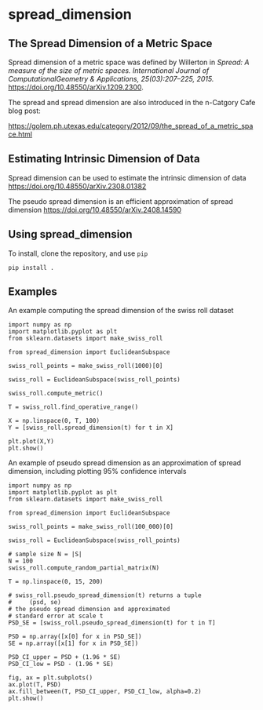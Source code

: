 # spread_dimension

## The Spread Dimension of a Metric Space

Spread dimension of a metric space was defined by Willerton in
<i>Spread: A measure of the size of metric spaces. International
Journal of ComputationalGeometry & Applications, 25(03):207–225,
2015.</i> <https://doi.org/10.48550/arXiv.1209.2300>.

The spread and spread dimension are also introduced in the n-Catgory
Cafe blog post:

<https://golem.ph.utexas.edu/category/2012/09/the_spread_of_a_metric_space.html>

## Estimating Intrinsic Dimension of Data

Spread dimension can be used to estimate the intrinsic dimension of
data <https://doi.org/10.48550/arXiv.2308.01382>

The pseudo spread dimension is an efficient approximation of spread
dimension <https://doi.org/10.48550/arXiv.2408.14590>

## Using spread_dimension

To install, clone the repository, and use ```pip```
```
pip install .
```


## Examples

An example computing the spread dimension of the swiss roll dataset

```
import numpy as np
import matplotlib.pyplot as plt
from sklearn.datasets import make_swiss_roll
 
from spread_dimension import EuclideanSubspace
 
swiss_roll_points = make_swiss_roll(1000)[0]
 
swiss_roll = EuclideanSubspace(swiss_roll_points)

swiss_roll.compute_metric()

T = swiss_roll.find_operative_range()

X = np.linspace(0, T, 100)
Y = [swiss_roll.spread_dimension(t) for t in X]

plt.plot(X,Y)
plt.show()
```

An example of pseudo spread dimension as an approximation of spread dimension, including plotting 95% confidence intervals 

```
import numpy as np
import matplotlib.pyplot as plt
from sklearn.datasets import make_swiss_roll

from spread_dimension import EuclideanSubspace

swiss_roll_points = make_swiss_roll(100_000)[0]

swiss_roll = EuclideanSubspace(swiss_roll_points)

# sample size N = |S|
N = 100
swiss_roll.compute_random_partial_matrix(N)

T = np.linspace(0, 15, 200)

# swiss_roll.pseudo_spread_dimension(t) returns a tuple
#     (psd, se)
# the pseudo spread dimension and approximated
# standard error at scale t
PSD_SE = [swiss_roll.pseudo_spread_dimension(t) for t in T]

PSD = np.array([x[0] for x in PSD_SE])
SE = np.array([x[1] for x in PSD_SE])

PSD_CI_upper = PSD + (1.96 * SE)
PSD_CI_low = PSD - (1.96 * SE)

fig, ax = plt.subplots()
ax.plot(T, PSD)
ax.fill_between(T, PSD_CI_upper, PSD_CI_low, alpha=0.2)
plt.show()
```
